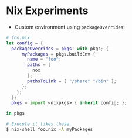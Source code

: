 Nix Experiments
===============

- Custom environment using `packageOverrides`:

```nix
# foo.nix
let config = {
  packageOverrides = pkgs: with pkgs; {
      myPackages = pkgs.buildEnv {
        name = "foo";
        paths = [
          nox
        ];
        pathsToLink = [ "/share" "/bin" ];
      };
    };
  };
  pkgs = import <nixpkgs> { inherit config; };

in pkgs
```

```bash
# Execute it likes these.
$ nix-shell foo.nix -A myPackages
```
